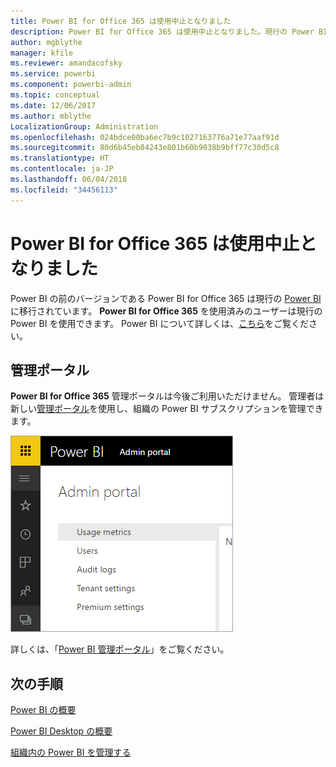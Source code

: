 ```yaml
---
title: Power BI for Office 365 は使用中止となりました
description: Power BI for Office 365 は使用中止となりました。現行の Power BI の使用および管理方法について説明します。
author: mgblythe
manager: kfile
ms.reviewer: amandacofsky
ms.service: powerbi
ms.component: powerbi-admin
ms.topic: conceptual
ms.date: 12/06/2017
ms.author: mblythe
LocalizationGroup: Administration
ms.openlocfilehash: 024bdce00ba6ec7b9c1027163776a71e77aaf91d
ms.sourcegitcommit: 80d6b45eb84243e801b60b9038b9bff77c30d5c8
ms.translationtype: HT
ms.contentlocale: ja-JP
ms.lasthandoff: 06/04/2018
ms.locfileid: "34456113"
---
```

# <a name="power-bi-for-office-365-is-retired"></a>Power BI for Office 365 は使用中止となりました
Power BI の前のバージョンである Power BI for Office 365 は現行の [Power BI](https://powerbi.microsoft.com) に移行されています。 **Power BI for Office 365** を使用済みのユーザーは現行の Power BI を使用できます。 Power BI について詳しくは、[こちら](service-get-started.md)をご覧ください。

## <a name="the-admin-portal"></a>管理ポータル
**Power BI for Office 365** 管理ポータルは今後ご利用いただけません。 管理者は新しい[管理ポータル](https://app.powerbi.com/admin-portal)を使用し、組織の Power BI サブスクリプションを管理できます。

![](media/service-admin-o365portal-retired/powerbi-admin-landing-page.png)

詳しくは、「[Power BI 管理ポータル](service-admin-portal.md)」をご覧ください。

## <a name="next-steps"></a>次の手順
[Power BI の概要](service-get-started.md)

[Power BI Desktop の概要](desktop-getting-started.md)

[組織内の Power BI を管理する](service-admin-administering-power-bi-in-your-organization.md)
